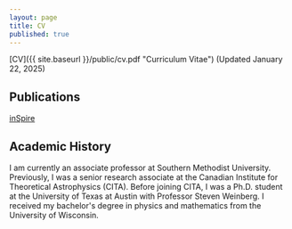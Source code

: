 ```yaml
---
layout: page
title: CV
published: true
---
```

[CV]({{ site.baseurl }}/public/cv.pdf "Curriculum Vitae") (Updated January 22, 2025)

## Publications

[inSpire](http://inspirehep.net/search?p=exactauthor%3AJoel.Meyers.1 "inSpire Publication List")

## Academic History

I am currently an associate professor at Southern Methodist University.  Previously, I was a senior research associate at the Canadian Institute for Theoretical Astrophysics (CITA).  Before joining CITA, I was a Ph.D. student at the University of Texas at Austin with Professor Steven Weinberg.  I received my bachelor's degree in physics and mathematics from the University of Wisconsin.

